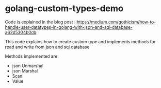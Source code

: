 # golang-custom-types-demo


Code is explained in the blog post : https://medium.com/gothicism/how-to-handle-user-datatypes-in-golang-with-json-and-sql-database-a62d5304b0db


This code explains how to create custom type and implements methods for read and write from json and sql database 

Methods implemented are:

* json Unmarshal
* json Marshal
* Scan
* Value

